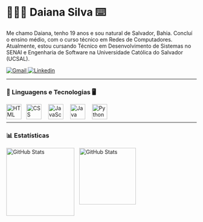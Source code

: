 # 👩🏾‍💻 Daiana Silva ⌨️

Me chamo Daiana, tenho 19 anos e sou natural de Salvador, Bahia. Concluí o ensino médio, com o curso técnico em Redes de Computadores. Atualmente, estou cursando Técnico em Desenvolvimento de Sistemas no SENAI e Engenharia de Software na Universidade Católica do Salvador (UCSAL).

<p align="left">
    <a href="mailto:daianafreitas237@gmail.com">
        <img 
            alt="Gmail" 
            title="Gmail" 
            src="https://custom-icon-badges.demolab.com/badge/-daianafreitas237@gmail.com-red?style=for-the-badge&logo=mention&logoColor=white"
        />
    </a>
    <a href="https://www.linkedin.com/in/daianapsilva">
        <img 
            alt="Linkedin" 
            title="Linkedin" 
            src="https://img.shields.io/badge/LinkedIn-0077B5?style=for-the-badge&logo=linkedin&logoColor=white"
        />
    </a>
</p>

---

### 🤖 Linguagens e Tecnologias 🖥️

<img 
    align="left" 
    alt="HTML"
    title="HTML" 
    width="40px" 
    style="padding-right: 10px;" 
    src="https://cdn.jsdelivr.net/gh/devicons/devicon@latest/icons/html5/html5-original.svg" 
/>
<img 
    align="left" 
    alt="CSS" 
    title="CSS"
    width="40px" 
    style="padding-right: 15px;" 
    src="https://cdn.jsdelivr.net/gh/devicons/devicon@latest/icons/css3/css3-original.svg" 
/>
<img 
    align="left" 
    alt="JavaScript" 
    title="JavaScript"
    width="40px" 
    style="padding-right: 15px;" 
    src="https://cdn.jsdelivr.net/gh/devicons/devicon@latest/icons/javascript/javascript-original.svg" 
/>
<img 
    align="left" 
    alt="Java" 
    title="Java"
    width="40px" 
    style="padding-right: 15px;" 
    src="https://cdn.jsdelivr.net/gh/devicons/devicon@latest/icons/java/java-original.svg" 
/>
<img 
    align="left" 
    alt="Python" 
    title="Python"
    width="40px" 
    style="padding-right: 15px;" 
    src="https://cdn.jsdelivr.net/gh/devicons/devicon@latest/icons/python/python-original.svg" 
/>

<br/>
<br/>

---

### 📊 Estatísticas

<p>
  <img 
    align="left" 
    alt="GitHub Stats" 
    height="180" 
    style="padding-right: 10px;" 
    src="https://github-readme-stats.vercel.app/api?username=daianaq&show_icons=true&theme=radical&border_color=8A2BE2&text_color=00CED1&title_color=C71585&icon_color=8A2BE2&include_all_commits=true&locale=pt-br" 
  />
<img 
      align="left" 
      alt="GitHub Stats" 
      height="150" 
      src="https://github-readme-stats.vercel.app/api/top-langs/?username=daianaq&theme=radical&border_color=6959CD&text_color=00CED1&title_color=C71585&layout=compact&card_width=200&custom_title=Tecnologias&langs_count=9" 
  />
</p>